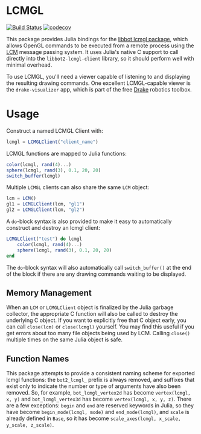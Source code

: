 # LCMGL

[![Build Status](https://travis-ci.org/rdeits/LCMGL.jl.svg?branch=master)](https://travis-ci.org/rdeits/LCMGL.jl)
[![codecov](https://codecov.io/gh/rdeits/LCMGL.jl/branch/master/graph/badge.svg)](https://codecov.io/gh/rdeits/LCMGL.jl)

This package provides Julia bindings for the [libbot lcmgl package](https://github.com/RobotLocomotion/libbot/tree/master/bot2-lcmgl), which allows OpenGL commands to be executed from a remote process using the [LCM](https://lcm-proj.github.io/) message passing system. It uses Julia's native C support to call directly into the `libbot2-lcmgl-client` library, so it should perform well with minimal overhead.

To use LCMGL, you'll need a viewer capable of listening to and displaying the resulting drawing commands. One excellent LCMGL-capable viewer is the `drake-visualizer` app, which is part of the free [Drake](drake.mit.edu) robotics toolbox.

# Usage

Construct a named LCMGL Client with:

```julia
lcmgl = LCMGLClient("client_name")
```

LCMGL functions are mapped to Julia functions:

```julia
color(lcmgl, rand(4)...)
sphere(lcmgl, rand(3), 0.1, 20, 20)
switch_buffer(lcmgl)
```

Multiple `LCMGL` clients can also share the same `LCM` object:

```julia
lcm = LCM()
gl1 = LCMGLClient(lcm, "gl1")
gl2 = LCMGLClient(lcm, "gl2")
```

A `do`-block syntax is also provided to make it easy to automatically construct and destroy an lcmgl client:

```julia
LCMGLClient("test") do lcmgl
    color(lcmgl, rand(4)...)
    sphere(lcmgl, rand(3), 0.1, 20, 20)
end
```

The `do`-block syntax will also automatically call `switch_buffer()` at the end of the block if there are any drawing commands waiting to be displayed.

## Memory Management

When an `LCM` or `LCMGLClient` object is finalized by the Julia garbage collector, the appropriate C function will also be called to destroy the underlying C object. If you want to explicitly free that C object early, you can call `close(lcm)` or `close(lcmgl)` yourself. You may find this useful if you get errors about too many file objects being used by LCM. Calling `close()` multiple times on the same Julia object is safe.

## Function Names

This package attempts to provide a consistent naming scheme for exported lcmgl functions: the `bot2_lcmgl_` prefix is always removed, and suffixes that exist only to indicate the number or type of arguments have also been removed. So, for example, `bot_lcmgl_vertex2d` has become `vertex(lcmgl, x, y)` and `bot_lcmgl_vertex3d` has become `vertex(lcmgl, x, y, z)`. There are a few exceptions: `begin` and `end` are reserved keywords in Julia, so they have become `begin_mode(lcmgl, mode)` and `end_mode(lcmgl)`, and `scale` is already defined in `Base`, so it has become `scale_axes(lcmgl, x_scale, y_scale, z_scale)`.

